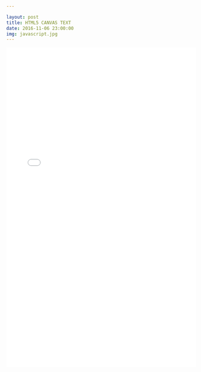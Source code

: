 ```yaml
---

layout: post
title: HTML5 CANVAS TEXT
date: 2016-11-06 23:00:00
img: javascript.jpg
---
```


<iframe width="100%" height="850" src="/project/html/canvas/text/index.html" frameborder="0" allowfullscreen></iframe>
